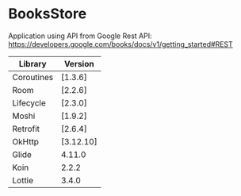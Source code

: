 # BooksStore

Application using API from Google
Rest API: https://developers.google.com/books/docs/v1/getting_started#REST

| Library | Version |
| ------ | ------ |
| Coroutines | [1.3.6] |
| Room | [2.2.6] |
| Lifecycle | [2.3.0] |
| Moshi | [1.9.2] |
| Retrofit | [2.6.4] |
| OkHttp | [3.12.10] |
| Glide | 4.11.0  |
| Koin | 2.2.2 |
| Lottie | 3.4.0 |